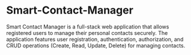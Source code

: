 # Smart-Contact-Manager
Smart Contact Manager is a full-stack web application that allows registered users to manage their personal contacts securely. The application features user registration, authentication, authorization, and CRUD operations (Create, Read, Update, Delete) for managing contacts.
